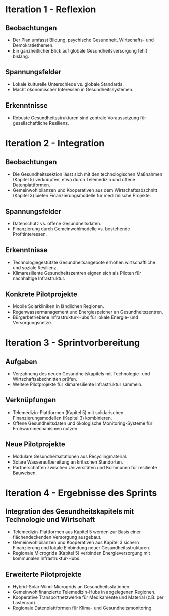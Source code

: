 # Iteration 1 - Reflexion

## Beobachtungen
- Der Plan umfasst Bildung, psychische Gesundheit, Wirtschafts- und Demokratiethemen.
- Ein ganzheitlicher Blick auf globale Gesundheitsversorgung fehlt bislang.

## Spannungsfelder
- Lokale kulturelle Unterschiede vs. globale Standards.
- Macht ökonomischer Interessen in Gesundheitssystemen.

## Erkenntnisse
- Robuste Gesundheitsstrukturen sind zentrale Voraussetzung für gesellschaftliche Resilienz.

# Iteration 2 - Integration

## Beobachtungen
- Die Gesundheitssektion lässt sich mit den technologischen Maßnahmen (Kapitel 5) verknüpfen, etwa durch Telemedizin und offene Datenplattformen.
- Gemeinwohlbilanzen und Kooperativen aus dem Wirtschaftsabschnitt (Kapitel 3) bieten Finanzierungsmodelle für medizinische Projekte.

## Spannungsfelder
- Datenschutz vs. offene Gesundheitsdaten.
- Finanzierung durch Gemeinwohlmodelle vs. bestehende Profitinteressen.

## Erkenntnisse
- Technologiegestützte Gesundheitsangebote erhöhen wirtschaftliche und soziale Resilienz.
- Klimaresiliente Gesundheitszentren eignen sich als Piloten für nachhaltige Infrastruktur.

## Konkrete Pilotprojekte
- Mobile Solarkliniken in ländlichen Regionen.
- Regenwassermanagement und Energiespeicher an Gesundheitszentren.
- Bürgerbetriebene Infrastruktur-Hubs für lokale Energie- und Versorgungsnetze.

# Iteration 3 - Sprintvorbereitung

## Aufgaben
- Verzahnung des neuen Gesundheitskapitels mit Technologie- und Wirtschaftsabschnitten prüfen.
- Weitere Pilotprojekte für klimaresiliente Infrastruktur sammeln.

## Verknüpfungen
- Telemedizin-Plattformen (Kapitel 5) mit solidarischen Finanzierungsmodellen (Kapitel 3) kombinieren.
- Offene Gesundheitsdaten und ökologische Monitoring-Systeme für Frühwarnmechanismen nutzen.

## Neue Pilotprojekte
- Modulare Gesundheitsstationen aus Recyclingmaterial.
- Solare Wasseraufbereitung an kritischen Standorten.
- Partnerschaften zwischen Universitäten und Kommunen für resiliente Bauweisen.

# Iteration 4 - Ergebnisse des Sprints

## Integration des Gesundheitskapitels mit Technologie und Wirtschaft
- Telemedizin-Plattformen aus Kapitel 5 werden zur Basis einer flächendeckenden Versorgung ausgebaut.
- Gemeinwohlbilanzen und Kooperativen aus Kapitel 3 sichern Finanzierung und lokale Einbindung neuer Gesundheitsstrukturen.
- Regionale Microgrids (Kapitel 5) verbinden Energieversorgung mit kommunalen Infrastruktur-Hubs.

## Erweiterte Pilotprojekte
- Hybrid-Solar-Wind-Microgrids an Gesundheitsstationen.
- Gemeinwohlfinanzierte Telemedizin-Hubs in abgelegenen Regionen.
- Kooperative Transportnetzwerke für Medikamente und Material (z.B. per Lastenrad).
- Regionale Datenplattformen für Klima- und Gesundheitsmonitoring.
